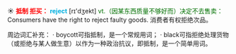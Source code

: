 ☀ <font color="red">**抵制 拒买：**</font>
<font color="sky blue">**reject**</font> [rɪ'dӡekt] 
<font color="rgb(227, 108, 9)">vt.（因某东西质量不够好而）决定不去售卖：</font>Consumers have the right to reject faulty goods. 消费者有权拒绝次品。

周边词汇补充：
· boycott可指抵制，是一个常规用词；
· black可指拒绝处理货物（或拒绝与某人做生意）以作为一种政治抗议，即抵制，是一个简单用词。

